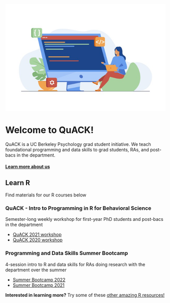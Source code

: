 
![image](code.jpeg)

# Welcome to QuACK!
QuACK is a UC Berkeley Psychology grad student initiative. We teach foundational programming and data skills to grad students, RAs, and post-bacs in the department.

#### [Learn more about us](https://ucb-psychology-quack.github.io/site/about/about)

## Learn R
Find materials for our R courses below

### QuACK - Intro to Programming in R for Behavioral Science
Semester-long weekly workshop for first-year PhD students and post-bacs in the department  
* [QuACK 2021 workshop](https://ucb-psychology-quack.github.io/site/QuACK2021/Quack2021)  
* [QuACK 2020 workshop](https://ucb-psychology-quack.github.io/site/QuACK2020/QuACK_2020)  
  
### Programming and Data Skills Summer Bootcamp
4-session intro to R and data skills for RAs doing research with the department over the summer  
* [Summer Bootcamp 2022](https://ucb-psychology-quack.github.io/site/summer_bootcamp2022/bootcamp2022)  
* [Summer Bootcamp 2021](https://ucb-psychology-quack.github.io/site/summer_bootcamp/bootcamp)  
  
    
    
    
**Interested in learning more?** Try some of these [other amazing R resources!](https://ucb-psychology-quack.github.io/site/resources/r-resources) 
